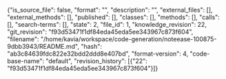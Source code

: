 {"is_source_file": false, "format": "", "description": "", "external_files": [], "external_methods": [], "published": [], "classes": [], "methods": [], "calls": [], "search-terms": [], "state": 2, "file_id": 1, "knowledge_revision": 22, "git_revision": "f93d53471f1df84eda45eda5ee343967c873f604", "filename": "/home/kavia/workspace/code-generation/noteease-100875-9dbb3943/README.md", "hash": "ab3c84639fdc822e32bdd2ddd8e407bd", "format-version": 4, "code-base-name": "default", "revision_history": [{"22": "f93d53471f1df84eda45eda5ee343967c873f604"}]}